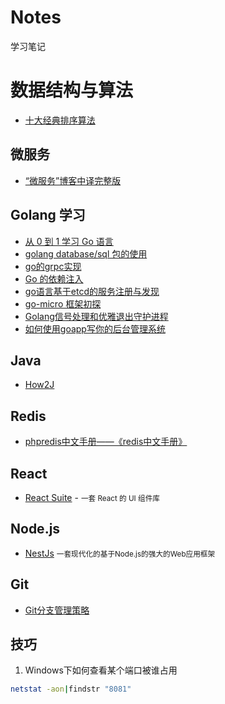 # Notes
学习笔记


# 数据结构与算法
- [十大经典排序算法](https://www.runoob.com/w3cnote/ten-sorting-algorithm.html)

## 微服务
- [“微服务”博客中译完整版](https://mp.weixin.qq.com/s?__biz=MjM5MjEwNTEzOQ==&mid=401500724&idx=1&sn=4e42fa2ffcd5732ae044fe6a387a1cc3#rd)

## Golang 学习
- [从 0 到 1 学习 Go 语言](https://www.oschina.net/translate/learning-go-from-zero-to-hero)
- [golang database/sql 包的使用](https://blog.csdn.net/embinux/article/details/84031620)
- [go的grpc实现](https://blog.csdn.net/ys5773477/article/details/77834697)
- [Go 的依赖注入](https://studygolang.com/articles/14851?fr=sidebar)
- [go语言基于etcd的服务注册与发现](https://www.jianshu.com/p/7c0d23c818a5)
- [go-micro 框架初探](https://segmentfault.com/a/1190000017572032?utm_source=tag-newest)
- [Golang信号处理和优雅退出守护进程](https://www.jianshu.com/p/ae72ad58ecb6)
- [如何使用goapp写你的后台管理系统](https://www.cnblogs.com/hotion/p/11665837.html)

## Java
- [How2J](https://how2j.cn/)

## Redis
- [phpredis中文手册——《redis中文手册》](https://www.cnblogs.com/ikodota/archive/2012/03/05/php_redis_cn.html#set)

## React
- [React Suite](https://rsuitejs.com/) - <small>一套 React 的 UI 组件库</small>

## Node.js
- [NestJs](https://exlley.gitbooks.io/nest-js/) <small>一套现代化的基于Node.js的强大的Web应用框架</small>

## Git
- [Git分支管理策略](http://www.ruanyifeng.com/blog/2012/07/git.html)

## 技巧
1. Windows下如何查看某个端口被谁占用
```sh
netstat -aon|findstr "8081"
```